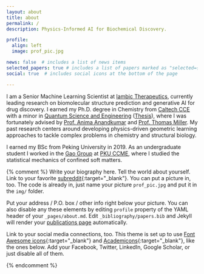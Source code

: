 ```yaml
---
layout: about
title: about
permalink: /
description: Physics-Informed AI for Biochemical Discovery. 

profile:
  align: left
  image: prof_pic.jpg

news: false  # includes a list of news items
selected_papers: true # includes a list of papers marked as "selected={true}"
social: true  # includes social icons at the bottom of the page

---
```


I am a Senior Machine Learning Scientist at <a href="https://www.iambic.ai/">Iambic Therapeutics</a>, currently leading research on biomolecular structure prediction and generative AI for drug discovery. I earned my Ph.D. degree in Chemistry from <a href="https://cce.caltech.edu/">Caltech CCE</a> with a minor in <a href="https://qse.caltech.edu/">Quantum Science and Engineering</a> (<a href="https://thesis.library.caltech.edu/15077">Thesis</a>), where I was fortunately advised by <a href="http://tensorlab.cms.caltech.edu/users/anima/group.html">Prof. Anima Anandkumar</a> and <a href="https://millergroup.caltech.edu/Miller_Group/Home.html">Prof. Thomas Miller</a>. My past research centers around developing physics-driven geometric learning approaches to tackle complex problems in chemistry and structural biology.

I earned my BSc from Peking University in 2019. As an undergraduate student I worked in the <a href="https://www.chem.pku.edu.cn/gaoyq/">Gao Group</a> at <a href="https://www.chem.pku.edu.cn/en/">PKU CCME</a>, where I studied the statistical mechanics of confined soft matters. 

{% comment %} 
Write your biography here. Tell the world about yourself. Link to your favorite [subreddit](http://reddit.com){:target="\_blank"}. You can put a picture in, too. The code is already in, just name your picture `prof_pic.jpg` and put it in the `img/` folder.

Put your address / P.O. box / other info right below your picture. You can also disable any these elements by editing `profile` property of the YAML header of your `_pages/about.md`. Edit `_bibliography/papers.bib` and Jekyll will render your [publications page](/al-folio/publications/) automatically.

Link to your social media connections, too. This theme is set up to use [Font Awesome icons](http://fortawesome.github.io/Font-Awesome/){:target="\_blank"} and [Academicons](https://jpswalsh.github.io/academicons/){:target="\_blank"}, like the ones below. Add your Facebook, Twitter, LinkedIn, Google Scholar, or just disable all of them.

{% endcomment %}
